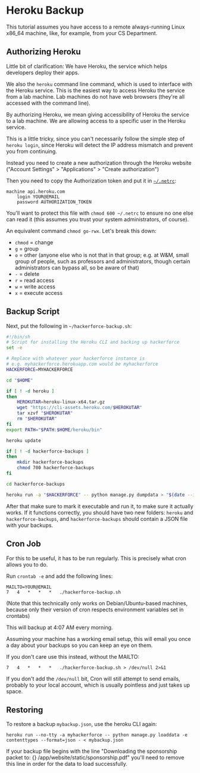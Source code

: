# Heroku Backup

This tutorial assumes you have access to a remote always-running Linux x86\_64
machine, like, for example, from your CS Department.


## Authorizing Heroku

Little bit of clarification:
We have Heroku, the service which helps developers deploy their apps.

We also the `heroku` command line command, which is used to interface with the Heroku service.
This is the easiest way to access Heroku the service from a lab machine. Lab machines do not have web browsers
(they're all accessed with the command line). 

By authorizing Heroku, we mean giving accessibility of Heroku the service to a lab machine. We are allowing
access to a specific user in the Heroku service.

This is a little tricky, since you can't necessarily follow the simple step
of `heroku login`, since Heroku will detect the IP address mismatch and
prevent you from continuing.

Instead you need to create a new authorization through the Heroku website
("Account Settings" > "Applications" > "Create authorization")

Then you need to copy the Authorization token and put it in
[`~/.netrc`](https://devcenter.heroku.com/articles/authentication):
```
machine api.heroku.com
	login YOUR@EMAIL
	password AUTHORIZATION_TOKEN
```
You'll want to protect this file with `chmod 600 ~/.netrc` to ensure
no one else can read it (this assumes you trust your system administrators,
of course).

An equivalent command `chmod go-rwx`. Let's break this down:
* `chmod` = change 
* `g` = group 
* `o` = other (anyone else who is not that in that group; e.g. at W&M, small group of people, such as professors and administrators, though certain administrators can bypass all, so be aware of that)
* `-` = delete
* `r` = read access
* `w` = write access
* `x` = execute access

## Backup Script

Next, put the following in `~/hackerforce-backup.sh`:

```bash
#!/bin/sh
# Script for installing the Heroku CLI and backing up hackerforce
set -e

# Replace with whatever your hackerforce instance is
# e.g. myhackerforce.herokuapp.com would be myhackerforce
HACKERFORCE=MYHACKERFORCE

cd "$HOME"

if [ ! -d heroku ]
then
    HEROKUTAR=heroku-linux-x64.tar.gz
    wget "https://cli-assets.heroku.com/$HEROKUTAR"
    tar xzvf "$HEROKUTAR"
    rm "$HEROKUTAR"
fi
export PATH="$PATH:$HOME/heroku/bin"

heroku update

if [ ! -d hackerforce-backups ]
then
    mkdir hackerforce-backups
    chmod 700 hackerforce-backups
fi

cd hackerforce-backups

heroku run -a "$HACKERFORCE" -- python manage.py dumpdata > "$(date --iso-8601=seconds).json"
```

After that make sure to mark it executable and run it, to make sure it actually
works. If it functions correctly, you should have two new folders: `heroku`
and `hackerforce-backups`, and `hackerforce-backups` should contain a JSON file
with your backups.

## Cron Job

For this to be useful, it has to be run regularly.
This is precisely what cron allows you to do.

Run `crontab -e` and add the following lines:
```
MAILTO=YOUR@EMAIL
7	4	*	*	*	./hackerforce-backup.sh
```
(Note that this technically only works on Debian/Ubuntu-based machines,
because only their version of cron respects environment variables set in
crontabs)

This will backup at 4:07 AM every morning.

Assuming your machine has a working email setup, this will email you once
a day about your backups so you can keep an eye on them.

If you don't care use this instead, without the MAILTO:
```
7	4	*	*	*	./hackerforce-backup.sh > /dev/null 2>&1
```
If you don't add the `/dev/null` bit, Cron will still attempt to send emails,
probably to your local account, which is usually pointless and just takes up
space.

## Restoring
To restore a backup `mybackup.json`, use the heroku CLI again:
```
heroku run --no-tty -a myhackerforce -- python manage.py loaddata -e contenttypes --format=json - < mybackup.json
```
If your backup file begins with the line "Downloading the sponsorship packet to: {} /app/website/static/sponsorship.pdf"
you'll need to remove this line in order for the data to load successfully.
